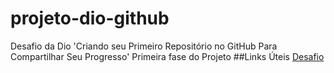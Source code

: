 # projeto-dio-github
Desafio da Dio 'Criando seu Primeiro Repositório no GitHub Para Compartilhar Seu Progresso'
Primeira fase do Projeto
##Links Úteis
[Desafio](https://web.dio.me/lab/criando-seu-primeiro-repositorio-no-github-para-compartilhar-seu-progresso/learning/a1134ba9-3c54-4650-a24a-6964a182d919)
